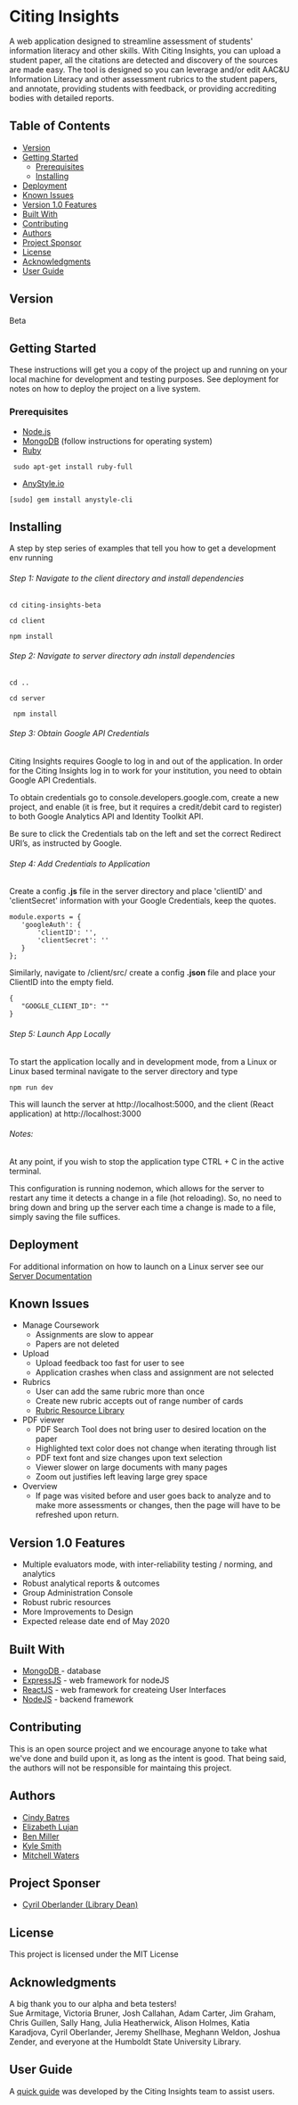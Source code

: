 # Citing Insights

A web application designed to streamline assessment of students' information literacy and other skills. With Citing Insights, you can upload a student paper, all the citations are detected and discovery of the sources are made easy. The tool is designed so you can leverage and/or edit AAC&U Information Literacy and other assessment rubrics to the student papers, and annotate, providing students with feedback, or providing accrediting bodies with detailed reports.

## Table of Contents 

* [Version](#version)
* [Getting Started](#getting-started)
  * [Prerequisites](#prerequisites)
  * [Installing ](#installing )
* [Deployment](#deployment)
* [Known Issues](#known-issues)
* [Version 1.0 Features](#version-1.0-features)
* [Built With](#built-with)
* [Contributing](#contributing)
* [Authors](#authors)
* [Project Sponsor](#project-sponsor)
* [License](#license)
* [Acknowledgments](#acknowledgments)
* [User Guide](#user-guide)



## Version
 Beta 

## Getting Started

These instructions will get you a copy of the project up and running on your local machine for development and testing purposes. See deployment for notes on how to deploy the project on a live system.

### Prerequisites

* [Node.js](https://nodejs.org/en/)
* [MongoDB](https://docs.mongodb.com/manual/installation/) (follow instructions for operating system)
* [Ruby](https://www.ruby-lang.org/en/documentation/installation/) 

```
 sudo apt-get install ruby-full
```

* [AnyStyle.io](https://anystyle.io/)
```
[sudo] gem install anystyle-cli
```

## Installing 

A step by step series of examples that tell you how to get a development env running 

###### Step 1: Navigate to the client directory and install dependencies

```
cd citing-insights-beta
```
```
cd client
```
```
npm install
```

###### Step 2: Navigate to server directory adn install dependencies

```
cd ..
```
```
cd server
```
```
 npm install
```

###### Step 3: Obtain Google API Credentials

Citing Insights requires Google to log in and out of the application. In order for the Citing Insights log in to work for your institution, you need to obtain Google API Credentials. 

To obtain credentials go to console.developers.google.com, create a new project, and enable (it is free, but it requires a credit/debit card to register) to both Google Analytics API and Identity Toolkit API.

Be sure to click the Credentials tab on the left and set the correct Redirect URI’s, as instructed by Google. 

###### Step 4: Add Credentials to Application

Create a config **.js** file in the server directory and place 'clientID' and 'clientSecret' information with your Google Credentials, keep the quotes. 

```
module.exports = {
   'googleAuth': {
       'clientID': '',
       'clientSecret': ''
   }
};
```

Similarly,  navigate to /client/src/ create a config **.json** file and place your ClientID into the empty field. 

```
{
   "GOOGLE_CLIENT_ID": ""
}
```

###### Step 5: Launch App Locally

To start the application locally and in development mode, from a Linux or Linux based terminal navigate to the server directory and type

```
npm run dev
```

This will launch the server at http://localhost:5000, and the client (React application) at http://localhost:3000

###### Notes: 

At any point, if you wish to stop the application type CTRL + C in the active terminal. 

This configuration is running nodemon, which allows for the server to restart any time it detects a change in a file (hot reloading). So, no need to bring down and bring up the server each time a change is made to a file, simply saving the file suffices.

## Deployment
For additional information on how to launch on a Linux server see our [Server Documentation](https://github.com/hsu-library-project-x/citing-insights-beta/blob/master/Server%20Documentation%20Beta.pdf)

## Known Issues

* Manage Coursework
  * Assignments are slow to appear
  * Papers are not deleted
* Upload
  * Upload feedback too fast for user to see
  * Application crashes when class and assignment are not selected 
* Rubrics
  * User can add the same rubric more than once
  * Create new rubric accepts out of range number of cards 
  * [Rubric Resource Library](https://docs.google.com/document/d/1mvjP-wZ0KyNkRVN183dm86Eb90jDzh4V9vJt9x1j6Y0/edit?usp=sharing)
* PDF viewer
  * PDF Search Tool does not bring user to desired location on the paper
  * Highlighted text color does not change when iterating through list
  * PDF text font and size changes upon text selection
  * Viewer slower on large documents with many pages
  * Zoom out justifies left leaving large grey space  
* Overview
  * If page was visited before and user goes back to analyze and to make more assessments or changes, then the page will have to be refreshed upon return. 
  
  
## Version 1.0 Features

* Multiple evaluators mode, with inter-reliability testing / norming, and analytics
* Robust analytical reports & outcomes
* Group Administration Console
* Robust rubric resources
* More Improvements to Design
* Expected release date end of May 2020

## Built With
* [MongoDB ](https://www.mongodb.com/) - database
* [ExpressJS](https://expressjs.com/) - web framework for nodeJS
* [ReactJS](https://reactjs.org/) - web framework for createing User Interfaces
* [NodeJS](https://nodejs.org/en/) - backend framework

## Contributing

This is an open source project and we encourage anyone to take what we've done and build upon it, as long as the intent is good. That being said, the authors will not be responsible for maintaing this project. 

## Authors
 
 * [Cindy Batres](https://github.com/batresc)
 * [Elizabeth Lujan](https://github.com/eal376) 
 * [Ben Miller](https://github.com/Benmoony)
 * [Kyle Smith](https://github.com/smittythehippy)
 * [Mitchell Waters](https://github.com/mkwalters)
 
## Project Sponser 

* [Cyril Oberlander (Library Dean)](https://github.com/cyriloberlander)

## License

This project is licensed under the MIT License

## Acknowledgments

A big thank you to our alpha and beta testers!  
Sue Armitage, Victoria Bruner, Josh Callahan, Adam Carter, Jim Graham, Chris Guillen, Sally Hang, Julia Heatherwick, Alison Holmes, Katia Karadjova, Cyril Oberlander, Jeremy Shellhase, Meghann Weldon, Joshua Zender, and everyone at the Humboldt State University Library.

## User Guide

A [quick guide](https://github.com/hsu-library-project-x/citing-insights-beta/blob/master/CI%20Documentation%20Beta.pdf) was developed by the Citing Insights team to assist users.

